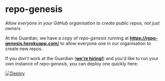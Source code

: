 # repo-genesis

_Allow everyone in your GitHub organisation to create public repos, not just owners_

At the Guardian, we have a copy of _repo-genesis_ running at **https://repo-genesis.herokuapp.com/** to allow
everyone one in our organisation to create new repos.

If you _don't_ work at the Guardian ([**we're hiring!**](http://developers.theguardian.com/)) and you'd like to run
your own instance of _repo-genesis_, you can deploy one quickly here:

[![Deploy](https://www.herokucdn.com/deploy/button.png)](https://heroku.com/deploy?template=https://github.com/guardian/repo-genesis)

